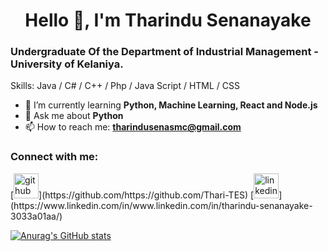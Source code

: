 <h1 align="center">Hello 👋,  I'm Tharindu Senanayake</h1>
<h3> Undergraduate Of the Department of Industrial Management - University of Kelaniya.</h3>

Skills: Java / C# / C++ / Php / Java Script / HTML / CSS

- 🌱 I’m currently learning **Python, Machine Learning, React and Node.js** 
- 💬 Ask me about **Python**
- 📫 How to reach me: **tharindusenasmc@gmail.com**

<h3 align="left">Connect with me:</h3>
<p>
[<img src='https://cdn.jsdelivr.net/npm/simple-icons@3.0.1/icons/github.svg' alt='github' height='40'>](https://github.com/https://github.com/Thari-TES)  [<img src='https://cdn.jsdelivr.net/npm/simple-icons@3.0.1/icons/linkedin.svg' alt='linkedin' height='40'>](https://www.linkedin.com/in/www.linkedin.com/in/tharindu-senanayake-3033a01aa/)  
 </p>



 





[![Anurag's GitHub stats](https://github-readme-stats.vercel.app/api?username=Thari-TES)](https://github.com/anuraghazra/github-readme-stats)
